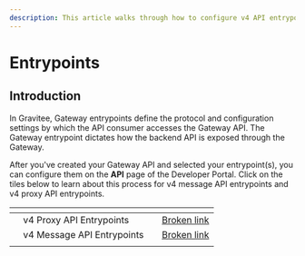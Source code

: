 ```yaml
---
description: This article walks through how to configure v4 API entrypoints
---
```


# Entrypoints

## Introduction

In Gravitee, Gateway entrypoints define the protocol and configuration settings by which the API consumer accesses the Gateway API. The Gateway entrypoint dictates how the backend API is exposed through the Gateway.

After you've created your Gateway API and selected your entrypoint(s), you can configure them on the **API** page of the Developer Portal. Click on the tiles below to learn about this process for v4 message API entrypoints and v4 proxy API entrypoints.

<table data-view="cards"><thead><tr><th></th><th></th><th></th><th data-hidden data-card-target data-type="content-ref"></th></tr></thead><tbody><tr><td></td><td>v4 Proxy API Entrypoints</td><td></td><td><a href="broken-reference">Broken link</a></td></tr><tr><td></td><td>v4 Message API Entrypoints</td><td></td><td><a href="broken-reference">Broken link</a></td></tr><tr><td></td><td></td><td></td><td></td></tr></tbody></table>
